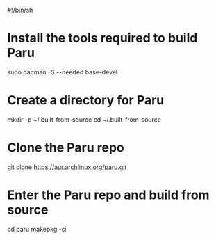 #!/bin/sh

# Install the tools required to build Paru 
sudo pacman -S --needed base-devel

# Create a directory for Paru
mkdir -p ~/.built-from-source
cd ~/.built-from-source

# Clone the Paru repo
git clone https://aur.archlinux.org/paru.git

# Enter the Paru repo and build from source
cd paru
makepkg -si
